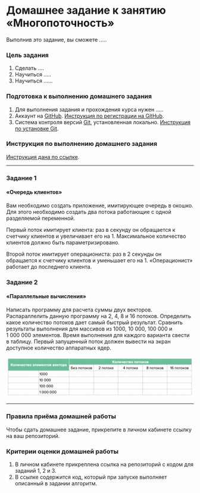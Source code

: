 # Домашнее задание к занятию «Многопоточность»

Выполнив это задание, вы сможете .....

### Цель задания

1. Сделать ....
2. Научиться .....
3. Научиться ......

### Подготовка к выполнению домашнего задания

1. Для выполнения задания и прохождения курса нужен .....
2. Аккаунт на [GitHub](https://github.com/). [Инструкция по регистрации на GitHub](https://github.com/netology-code/cppm-homeworks/tree/main/common/sign%20up).
3. Система контроля версий [Git](https://git-scm.com/), установленная локально. [Инструкция по установке Git](https://github.com/netology-code/cppm-homeworks/tree/main/common/download).

### Инструкция по выполнению домашнего задания

[Инструкция дана по ссылке](https://github.com/netology-code/cppm-homeworks/blob/main/common/readme.md).

------

### Задание 1

#### «Очередь клиентов»

Вам необходимо создать приложение, имитирующее очередь в окошко. Для этого необходимо создать два потока работающие с одной разделяемой переменной.

Первый поток имитирует клиента: раз в секунду он обращается к счетчику клиентов и увеличивает его на 1. Максимальное количество клиентов должно быть параметризировано.

Второй поток имитирует операциониста: раз в 2 секунды он обращается к счетчику клиентов и уменьшает его на 1. «Операционист» работает до последнего клиента.

### Задание 2

#### «Параллельные вычисления»

Написать программу для расчета суммы двух векторов. Распараллелить данную программу на 2, 4, 8 и 16 потоков. Определить какое количество потоков дает самый быстрый результат. Сравнить результаты выполнения для массивов из 1000, 10 000, 100 000 и 1 000 000 элементов. Время выполнения для каждого варианта свести в таблицу. Первый запущенный поток должен вывести на экран доступное количество аппаратных ядер.

![](./pic.png)

------

### Правила приёма домашней работы

Чтобы сдать домашнее задание, прикрепите в личном кабинете ссылку на ваш репозиторий.

### Критерии оценки домашней работы

1. В личном кабинете прикреплена ссылка на репозиторий с кодом для заданий 1, 2 и 3.
2. В ссылке содержится код, который при запуске выполняет описанный в задании алгоритм.


